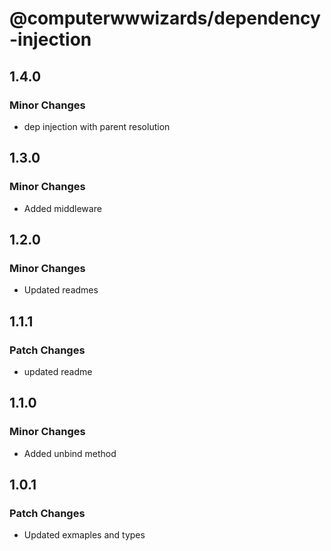 # @computerwwwizards/dependency-injection

## 1.4.0

### Minor Changes

- dep injection with parent resolution

## 1.3.0

### Minor Changes

- Added middleware

## 1.2.0

### Minor Changes

- Updated readmes

## 1.1.1

### Patch Changes

- updated readme

## 1.1.0

### Minor Changes

- Added unbind method

## 1.0.1

### Patch Changes

- Updated exmaples and types
